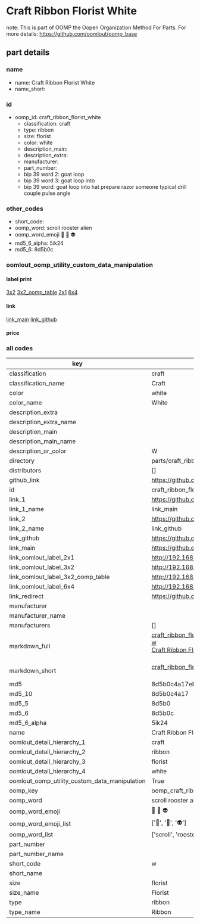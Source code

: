 # Craft Ribbon Florist White  

note: This is part of OOMP the Oopen Organization Method For Parts. For more details: https://github.com/oomlout/oomp_base

##  part details
  







### name
* name: Craft Ribbon Florist White
* name_short: 
### id
* oomp_id: craft_ribbon_florist_white
  * classification: craft
  * type: ribbon
  * size: florist
  * color: white
  * description_main: 
  * description_extra: 
  * manufacturer: 
  * part_number: 
  * bip 39 word 2: goat loop
  * bip 39 word 3: goat loop into
  * bip 39 word: goat loop into hat prepare razor someone typical drill couple pulse angle

### other_codes
* short_code: 
* oomp_word: scroll rooster alien
* oomp_word_emoji :scroll: :rooster: :alien:
* md5_6_alpha: 5ik24
* md5_6: 8d5b0c






### oomlout_oomp_utility_custom_data_manipulation
#### label print
[3x2](http://192.168.1.245:1112/?label=oomp%205ik24)
[3x2_oomp_table](http://192.168.1.108:1112/?label=oomp%205ik24)
[2x1](http://192.168.1.242:1112/?label=oomp%205ik24)
[6x4](http://192.168.1.55:1112/?label=oomp%205ik24)    

#### link

[link_main](https://github.com/oomlout/oomlout_oomp_version_1_messy/tree/main/parts/craft_ribbon_florist_white) [link_github](https://github.com/oomlout/oomlout_oomp_version_1_messy/tree/main/parts/craft_ribbon_florist_white)                             

#### price







### all codes 
| key | value |  
| --- | --- |  
| classification | craft |  
| classification_name | Craft |  
| color | white |  
| color_name | White |  
| description_extra |  |  
| description_extra_name |  |  
| description_main |  |  
| description_main_name |  |  
| description_or_color | W  |  
| directory | parts/craft_ribbon_florist_white |  
| distributors | [] |  
| github_link | https://github.com/oomlout/oomlout_oomp_part_src/tree/main/parts/craft_ribbon_florist_white |  
| id | craft_ribbon_florist_white |  
| link_1 | https://github.com/oomlout/oomlout_oomp_version_1_messy/tree/main/parts/craft_ribbon_florist_white |  
| link_1_name | link_main |  
| link_2 | https://github.com/oomlout/oomlout_oomp_version_1_messy/tree/main/parts/craft_ribbon_florist_white |  
| link_2_name | link_github |  
| link_github | https://github.com/oomlout/oomlout_oomp_version_1_messy/tree/main/parts/craft_ribbon_florist_white |  
| link_main | https://github.com/oomlout/oomlout_oomp_version_1_messy/tree/main/parts/craft_ribbon_florist_white |  
| link_oomlout_label_2x1 | http://192.168.1.242:1112/?label=oomp%205ik24 |  
| link_oomlout_label_3x2 | http://192.168.1.245:1112/?label=oomp%205ik24 |  
| link_oomlout_label_3x2_oomp_table | http://192.168.1.108:1112/?label=oomp%205ik24 |  
| link_oomlout_label_6x4 | http://192.168.1.55:1112/?label=oomp%205ik24 |  
| link_redirect | https://github.com/oomlout/oomlout_oomp_version_1_messy/tree/main/parts/craft_ribbon_florist_white |  
| manufacturer |  |  
| manufacturer_name |  |  
| manufacturers | [] |  
| markdown_full | [craft_ribbon_florist_white](none)<br>[w](none)<br>[Craft Ribbon Florist White](none)<br><br> |  
| markdown_short | [craft_ribbon_florist_white](none)<br><br> |  
| md5 | 8d5b0c4a17ebf9e2cad4f698eba0fb20 |  
| md5_10 | 8d5b0c4a17 |  
| md5_5 | 8d5b0 |  
| md5_6 | 8d5b0c |  
| md5_6_alpha | 5ik24 |  
| name | Craft Ribbon Florist White |  
| oomlout_detail_hierarchy_1 | craft |  
| oomlout_detail_hierarchy_2 | ribbon |  
| oomlout_detail_hierarchy_3 | florist |  
| oomlout_detail_hierarchy_4 | white |  
| oomlout_oomp_utility_custom_data_manipulation | True |  
| oomp_key | oomp_craft_ribbon_florist_white |  
| oomp_word | scroll rooster alien |  
| oomp_word_emoji | :scroll: :rooster: :alien: |  
| oomp_word_emoji_list | [':scroll:', ':rooster:', ':alien:'] |  
| oomp_word_list | ['scroll', 'rooster', 'alien'] |  
| part_number |  |  
| part_number_name |  |  
| short_code | w |  
| short_name |  |  
| size | florist |  
| size_name | Florist |  
| type | ribbon |  
| type_name | Ribbon |  
